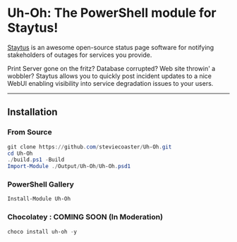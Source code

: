 # Uh-Oh: The PowerShell module for Staytus!

[Staytus](http://staytus.co/) is an awesome open-source status page software for notifying stakeholders of outages for services you provide.

Print Server gone on the fritz? Database corrupted? Web site throwin' a wobbler? Staytus allows you to quickly post incident updates to a nice WebUI enabling visibility into service degradation issues to your users.

---

## Installation

### From Source

```powershell
git clone https://github.com/steviecoaster/Uh-Oh.git
cd Uh-Oh
./build.ps1 -Build
Import-Module ./Output/Uh-Oh/Uh-Oh.psd1
```

### PowerShell Gallery

```powershell
Install-Module Uh-Oh
```

### Chocolatey : COMING SOON (In Moderation)

```powershell
choco install uh-oh -y
```
